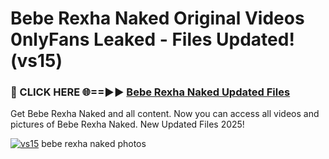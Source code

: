 # Bebe Rexha Naked Original Videos 0nlyFans Leaked - Files Updated! (vs15)

<h3>🔴 CLICK HERE 🌐==►► <a href="https://tinyurl.com/up5wt9bj" rel="nofollow">Bebe Rexha Naked Updated Files</a></h3>

Get Bebe Rexha Naked and all content. Now you can access all videos and pictures of Bebe Rexha Naked. New Updated Files 2025!

[![vs15](https://i.imgur.com/ABiUzMV.gif)](https://tinyurl.com/up5wt9bj)
bebe rexha naked photos